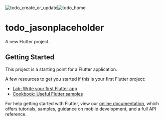 ![todo_create_or_update](https://github.com/user-attachments/assets/d397d19f-4168-4a75-9e8c-530d3310c000)![todo_home](https://github.com/user-attachments/assets/5fc6bf04-1fcd-4c37-a654-98271ed7e6d7)
# todo_jasonplaceholder

A new Flutter project.

## Getting Started

This project is a starting point for a Flutter application.

A few resources to get you started if this is your first Flutter project:

- [Lab: Write your first Flutter app](https://flutter.dev/docs/get-started/codelab)
- [Cookbook: Useful Flutter samples](https://flutter.dev/docs/cookbook)

For help getting started with Flutter, view our
[online documentation](https://flutter.dev/docs), which offers tutorials,
samples, guidance on mobile development, and a full API reference.
